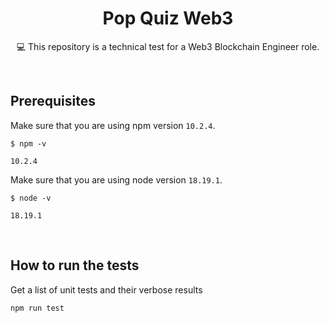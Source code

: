 <h1 align="center">Pop Quiz Web3</h1>

<p align="center">  
💻 This repository is a technical test for a Web3 Blockchain Engineer role.
</p>

<br />

## Prerequisites

Make sure that you are using npm version `10.2.4`.

```
$ npm -v

10.2.4
```

Make sure that you are using node version `18.19.1`.

```
$ node -v

18.19.1
```

<br />

## How to run the tests

Get a list of unit tests and their verbose results

```
npm run test
```
